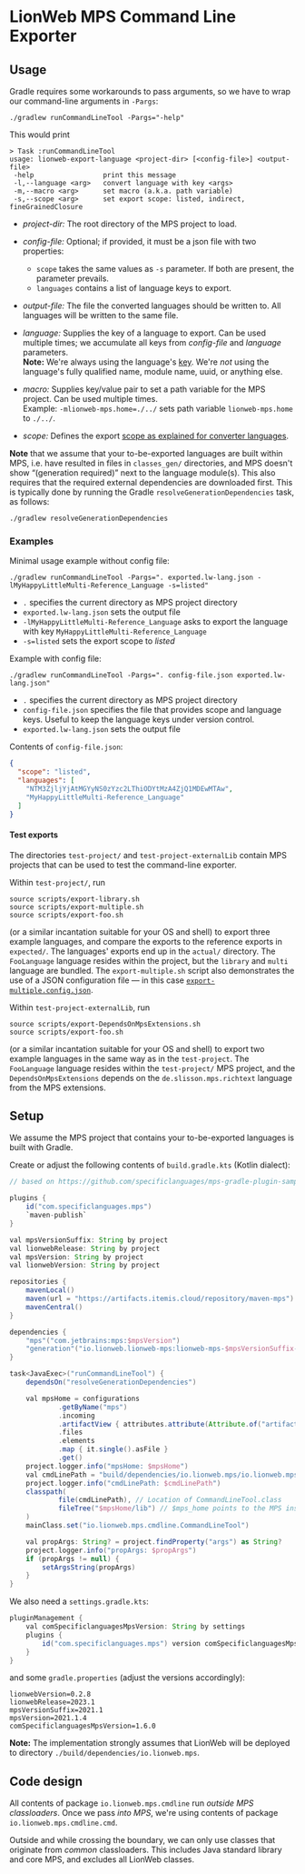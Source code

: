 # LionWeb MPS Command Line Exporter

## Usage
Gradle requires some workarounds to pass arguments, so we have to wrap our command-line arguments in `-Pargs`:

```shell
./gradlew runCommandLineTool -Pargs="-help"
```

This would print

```
> Task :runCommandLineTool
usage: lionweb-export-language <project-dir> [<config-file>] <output-file>
 -help                 print this message
 -l,--language <arg>   convert language with key <args>
 -m,--macro <arg>      set macro (a.k.a. path variable)
 -s,--scope <arg>      set export scope: listed, indirect, fineGrainedClosure
```

* _project-dir:_ The root directory of the MPS project to load.

* _config-file:_ Optional; if provided, it must be a json file with two properties:
  * `scope` takes the same values as `-s` parameter. If both are present, the parameter prevails.
  * `languages` contains a list of language keys to export.

* _output-file:_ The file the converted languages should be written to.
  All languages will be written to the same file.

* _language:_ Supplies the key of a language to export.
  Can be used multiple times; we accumulate all keys from _config-file_ and _language_ parameters.  
  **Note:** We're always using the language's [key](../../docs/reference/structure-extensions.adoc#custom-keys).
  We're _not_ using the language's fully qualified name, module name, uuid, or anything else.

* _macro:_ Supplies key/value pair to set a path variable for the MPS project.
  Can be used multiple times.  
  Example: `-mlionweb-mps.home=./../` sets path variable `lionweb-mps.home` to `./../`.

* _scope:_ Defines the export [scope as explained for converter languages](../../docs/reference/converter-lang.adoc#language-json-export).

**Note** that we assume that your to-be-exported languages are built within MPS, i.e. have resulted in files in `classes_gen/` directories, and MPS doesn't show “(generation required)” next to the language module(s).
This also requires that the required external dependencies are downloaded first.
This is typically done by running the Gradle `resolveGenerationDependencies` task, as follows:

```shell
./gradlew resolveGenerationDependencies
```

### Examples

Minimal usage example without config file:

```shell
./gradlew runCommandLineTool -Pargs=". exported.lw-lang.json -lMyHappyLittleMulti-Reference_Language -s=listed"
```
* `.` specifies the current directory as MPS project directory
* `exported.lw-lang.json` sets the output file
* `-lMyHappyLittleMulti-Reference_Language` asks to export the language with key `MyHappyLittleMulti-Reference_Language`
* `-s=listed` sets the export scope to _listed_

Example with config file:

```shell
./gradlew runCommandLineTool -Pargs=". config-file.json exported.lw-lang.json"
```
* `.` specifies the current directory as MPS project directory
* `config-file.json` specifies the file that provides scope and language keys.
  Useful to keep the language keys under version control.
* `exported.lw-lang.json` sets the output file

Contents of `config-file.json`:

```json
{
  "scope": "listed",
  "languages": [
    "NTM3ZjljYjAtMGYyNS0zYzc2LThiODYtMzA4ZjQ1MDEwMTAw",
    "MyHappyLittleMulti-Reference_Language"
  ]
}
```

#### Test exports

The directories `test-project/` and `test-project-externalLib` contain MPS projects that can be used to test the command-line exporter.

Within `test-project/`, run

```shell
source scripts/export-library.sh
source scripts/export-multiple.sh
source scripts/export-foo.sh
```

(or a similar incantation suitable for your OS and shell) to export three example languages, and compare the exports to the reference exports in `expected/`.
The languages' exports end up in the `actual/` directory.
The `FooLanguage` language resides within the project, but the `library` and `multi` language are bundled.
The `export-multiple.sh` script also demonstrates the use of a JSON configuration file — in this case [`export-multiple.config.json`](../../test-project/export-multiple.config.json).

Within `test-project-externalLib`, run

```shell
source scripts/export-DependsOnMpsExtensions.sh
source scripts/export-foo.sh
```

(or a similar incantation suitable for your OS and shell) to export two example languages in the same way as in the `test-project`.
The `FooLanguage` language resides within the `test-project/` MPS project, and the `DependsOnMpsExtensions` depends on the `de.slisson.mps.richtext` language from the MPS extensions.


## Setup

We assume the MPS project that contains your to-be-exported languages is built with Gradle.

Create or adjust the following contents of `build.gradle.kts` (Kotlin dialect):

```gradle
// based on https://github.com/specificlanguages/mps-gradle-plugin-sample

plugins {
    id("com.specificlanguages.mps")
    `maven-publish`
}

val mpsVersionSuffix: String by project
val lionwebRelease: String by project
val mpsVersion: String by project
val lionwebVersion: String by project

repositories {
    mavenLocal()
    maven(url = "https://artifacts.itemis.cloud/repository/maven-mps")
    mavenCentral()
}

dependencies {
    "mps"("com.jetbrains:mps:$mpsVersion")
    "generation"("io.lionweb.lionweb-mps:lionweb-mps-$mpsVersionSuffix-lw$lionwebRelease:$lionwebVersion")
}

task<JavaExec>("runCommandLineTool") {
    dependsOn("resolveGenerationDependencies")

    val mpsHome = configurations
            .getByName("mps")
            .incoming
            .artifactView { attributes.attribute(Attribute.of("artifactType", String::class.java), "unzipped-mps-distribution") }
            .files
            .elements
            .map { it.single().asFile }
            .get()
    project.logger.info("mpsHome: $mpsHome")
    val cmdLinePath = "build/dependencies/io.lionweb.mps/io.lionweb.mps.cmdline/languages/lionweb-mps.cmdline/io.lionweb.mps.cmdline.jar"
    project.logger.info("cmdLinePath: $cmdLinePath")
    classpath(
            file(cmdLinePath), // Location of CommandLineTool.class
            fileTree("$mpsHome/lib") // $mps_home points to the MPS installation
    )
    mainClass.set("io.lionweb.mps.cmdline.CommandLineTool")

    val propArgs: String? = project.findProperty("args") as String?
    project.logger.info("propArgs: $propArgs")
    if (propArgs != null) {
        setArgsString(propArgs)
    }
}
```

We also need a `settings.gradle.kts`:
```gradle
pluginManagement {
    val comSpecificlanguagesMpsVersion: String by settings
    plugins {
        id("com.specificlanguages.mps") version comSpecificlanguagesMpsVersion
    }
}
```

and some `gradle.properties` (adjust the versions accordingly):
```properties
lionwebVersion=0.2.8
lionwebRelease=2023.1
mpsVersionSuffix=2021.1
mpsVersion=2021.1.4
comSpecificlanguagesMpsVersion=1.6.0
```

**Note:** The implementation strongly assumes that LionWeb will be deployed to directory `./build/dependencies/io.lionweb.mps`.


## Code design

All contents of package `io.lionweb.mps.cmdline` run _outside MPS classloaders_.
Once we pass _into MPS_, we're using contents of package `io.lionweb.mps.cmdline.cmd`.

Outside and while crossing the boundary, we can only use classes that originate from _common_ classloaders.
This includes Java standard library and core MPS, and excludes all LionWeb classes.
